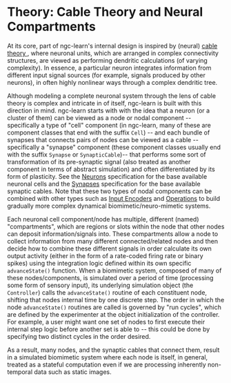 # Theory: Cable Theory and Neural Compartments
At its core, part of ngc-learn's internal design is inspired by (neural) <a href="http://www.scholarpedia.org/article/Neuronal_cable_theory">cable theory </a>, where neuronal units, which are arranged in complex connectivity structures, are viewed as performing dendritic calculations (of varying complexity). In essence, a particular neuron integrates information from different input signal sources (for example, signals produced by other neurons), in often highly nonlinear ways through a complex dendritic tree.

Although modeling a complete neuronal system through the lens of cable theory is complex and intricate in of itself, ngc-learn is built with this direction in mind. ngc-learn starts with with the idea that a neuron (or a cluster of them) can be viewed as a node or nodal component -- specifically a type of "cell" component (in ngc-learn, many of these are component classes that end with the suffix `Cell`) -- and each bundle of synapses that connects pairs of nodes can be viewed as a cable  -- specifically a "synapse" component  (these component classes usually end with the suffix `Synapse` or `SynapticCable`)-- that performs some sort of transformation of its pre-synaptic signal (also treated as another component in terms of abstract simulation) and often differentiated by its form of plasticity. See the [Neurons](ngclearn.components.neurons) specification for the base available neuronal cells and the [Synapses](ngclearn.components.synapses) specification for the base available synaptic cables. Note that these two types of nodal components can be combined with other types such as [Input Encoders](ngclearn.components.input_encoders) and [Operations](ngclearn.components.other_ops) to build gradually more complex dynamical biomimetic/neuro-mimetic systems.

Each neuronal cell component/node has multiple, different (named) "compartments", which are regions or slots within the node that other nodes can deposit information/signals into. These compartments allow a node to collect information from many different connected/related nodes and then decide how to combine these different signals in order calculate its own output activity (either in the form of a rate-coded firing rate or binary spikes) using the integration logic defined within its own specific `advanceState()` function. When a biomimetic system, composed of many of these nodes/components, is simulated over a period of time (processing some form of sensory input), its underlying simulation object (the `Controller`) calls the `advanceState()` routine of each constituent node, shifting that nodes internal time by one discrete step. The order in which the node `advanceState()` routines are called is governed by "run cycles", which are defined by the experimenter at the object initialization of the controller. For example, a user might want one set of nodes to first execute their internal step logic before another set is able to -- this could be done by specifying two distinct cycles in the order desired.

As a result, many nodes, and the synaptic cables that connect them, result in a simulated
biomimetic system where each node is itself, in general, treated as a stateful computation even if we are processing inherently non-temporal data such as static images.
